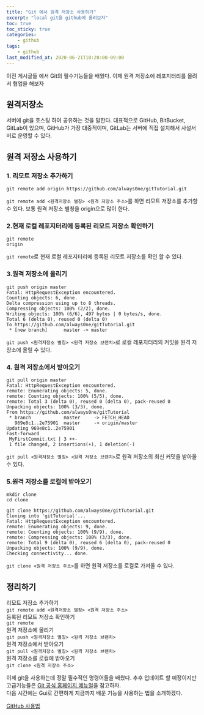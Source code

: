 ```yaml
---
title: "Git 에서 원격 저장소 사용하기"
excerpt: "local git을 github에 올려보자"
toc: true
toc_sticky: true
categories:
    - github
tags:
    - github
last_modified_at: 2020-06-21T10:20:00-09:00
---
```

이전 게시글들 에서 Git의 필수기능들을 배웠다. 이제 원격 저장소에 레포지터리를 올려서 협업을 해보자

## 원격저장소
서버에 git을 호스팅 하여 공유하는 것을 말한다. 대표적으로 GitHub, BitBucket, GitLab이 있으며, 
GitHub가 가장 대중적이며, GitLab는 서버에 직접 설치해서 사설서버로 운영할 수 있다.

## 원격 저장소 사용하기
### 1. 리모트 저장소 추가하기
```
git remote add origin https://github.com/always0ne/gitTutorial.git
```
`git remote add <원격저장소 별칭> <원격 저장소 주소>`를 하면 리모트 저장소를 추가할 수 있다.
 보통 원격 저장소 별칭을 origin으로 많이 한다.
### 2.현재 로컬 레포지터리에 등록된 리모트 저장소 확인하기
```
git remote
origin
```
`git remote`로 현재 로컬 레포지터리에 등록된 리모트 저장소를 확인 할 수 있다.
### 3.원격 저장소에 올리기
```
git push origin master
Fatal: HttpRequestException encountered.
Counting objects: 6, done.
Delta compression using up to 8 threads.
Compressing objects: 100% (2/2), done.
Writing objects: 100% (6/6), 497 bytes | 0 bytes/s, done.
Total 6 (delta 0), reused 0 (delta 0)
To https://github.com/always0ne/gitTutorial.git
 * [new branch]      master -> master
```
`git push <원격저장소 별칭> <원격 저장소 브랜치>`로 로컬 레포지터리의 커밋을 원격 저장소에 올릴 수 있다.
### 4. 원격 저장소에서 받아오기
```
git pull origin master
Fatal: HttpRequestException encountered.
remote: Enumerating objects: 5, done.
remote: Counting objects: 100% (5/5), done.
remote: Total 3 (delta 0), reused 0 (delta 0), pack-reused 0
Unpacking objects: 100% (3/3), done.
From https://github.com/always0ne/gitTutorial
 * branch            master     -> FETCH_HEAD
   969e8c1..2e75901  master     -> origin/master
Updating 969e8c1..2e75901
Fast-forward
 MyFirstCommit.txt | 3 ++-
 1 file changed, 2 insertions(+), 1 deletion(-)
```
`git pull <원격저장소 별칭> <원격 저장소 브랜치>`로 원격 저장소의 최신 커밋을 받아올 수 있다.

### 5.원격 저장소를 로컬에 받아오기
```
mkdir clone
cd clone

git clone https://github.com/always0ne/gitTutorial.git
Cloning into 'gitTutorial'...
Fatal: HttpRequestException encountered.
remote: Enumerating objects: 9, done.
remote: Counting objects: 100% (9/9), done.
remote: Compressing objects: 100% (3/3), done.
remote: Total 9 (delta 0), reused 6 (delta 0), pack-reused 0
Unpacking objects: 100% (9/9), done.
Checking connectivity... done.
```
`git clone <원격 저장소 주소>`를 하면 원격 저장소를 로컬로 가져올 수 있다.

## 정리하기
리모트 저장소 추가하기  
`git remote add <원격저장소 별칭> <원격 저장소 주소>`  
등록된 리모트 저장소 확인하기  
`git remote`  
원격 저장소에 올리기  
`git push <원격저장소 별칭> <원격 저장소 브랜치>`  
원격 저장소에서 받아오기  
`git pull <원격저장소 별칭> <원격 저장소 브랜치>`  
원격 저장소를 로컬에 받아오기  
`git clone <원격 저장소 주소>`  

이제 git을 사용하는데 정말 필수적인 명령어들을 배웠다. 추후 업데이트 할 예정이지만
고급기능들은 [Git 공식 홈페이지 메뉴얼](https://git-scm.com/book/ko/v2)을 참고하자.  
다음 시간에는 Gui로 간편하게 지금까지 배운 기능을 사용하는 법을 소개하겠다.   

[GitHub 사용법](/categories/github/)